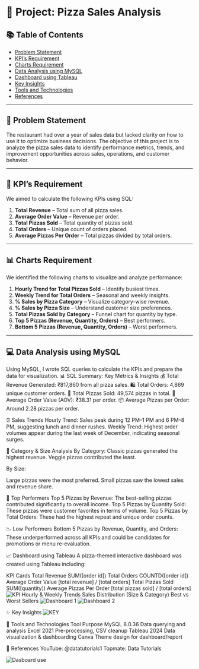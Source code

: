 
# 🍕 Project: Pizza Sales Analysis


## 📚 Table of Contents
- [Problem Statement](#problem-statement)
- [KPI’s Requirement](#kpis-requirement)
- [Charts Requirement](#charts-requirement)
- [Data Analysis using MySQL](#data-analysis-using-mysql)
- [Dashboard using Tableau](#dashboard-using-tableau)
- [Key Insights](#key-insights)
- [Tools and Technologies](#tools-and-technologies)
- [References](#references)

---

## 🧠 Problem Statement

The restaurant had over a year of sales data but lacked clarity on how to use it to optimize business decisions. The objective of this project is to analyze the pizza sales data to identify performance metrics, trends, and improvement opportunities across sales, operations, and customer behavior.

---

## 📌 KPI’s Requirement

We aimed to calculate the following KPIs using SQL:

1. **Total Revenue** – Total sum of all pizza sales.
2. **Average Order Value** – Revenue per order.
3. **Total Pizzas Sold** – Total quantity of pizzas sold.
4. **Total Orders** – Unique count of orders placed.
5. **Average Pizzas Per Order** – Total pizzas divided by total orders.

---

## 📊 Charts Requirement

We identified the following charts to visualize and analyze performance:

1. **Hourly Trend for Total Pizzas Sold** – Identify busiest times.
2. **Weekly Trend for Total Orders** – Seasonal and weekly insights.
3. **% Sales by Pizza Category** – Visualize category-wise revenue.
4. **% Sales by Pizza Size** – Understand customer size preferences.
5. **Total Pizzas Sold by Category** – Funnel chart for quantity by type.
6. **Top 5 Pizzas (Revenue, Quantity, Orders)** – Best performers.
7. **Bottom 5 Pizzas (Revenue, Quantity, Orders)** – Worst performers.

---

## 💻 Data Analysis using MySQL

Using MySQL, I wrote SQL queries to calculate the KPIs and prepare the data for visualization.
📊 SQL Summary: Key Metrics & Insights
💰 Total Revenue Generated: ₹817,860 from all pizza sales.
🛍️ Total Orders: 4,869 unique customer orders.
🍕 Total Pizzas Sold: 49,574 pizzas in total.
💸 Average Order Value (AOV): ₹38.31 per order.
📦 Average Pizzas per Order: Around 2.28 pizzas per order.

⏰ Sales Trends
Hourly Trend: Sales peak during 12 PM–1 PM and 6 PM–8 PM, suggesting lunch and dinner rushes.
Weekly Trend: Highest order volumes appear during the last week of December, indicating seasonal surges.

🧁 Category & Size Analysis
By Category:
Classic pizzas generated the highest revenue.
Veggie pizzas contributed the least.

By Size:

Large pizzas were the most preferred.
Small pizzas saw the lowest sales and revenue share.

🥇 Top Performers
Top 5 Pizzas by Revenue: The best-selling pizzas contributed significantly to overall income.
Top 5 Pizzas by Quantity Sold: These pizzas were customer favorites in terms of volume.
Top 5 Pizzas by Total Orders: These had the highest repeat and unique order counts.

📉 Low Performers
Bottom 5 Pizzas by Revenue, Quantity, and Orders:
These underperformed across all KPIs and could be candidates for promotions or menu re-evaluation.

📈 Dashboard using Tableau
A pizza-themed interactive dashboard was created using Tableau including:

KPI Cards
Total Revenue SUM([order id])
Total Orders COUNTD([order id])
Average Order Value [total revenue] / [total orders]
Total Pizzas Sold SUM([quantity])
Average Pizzas Per Order [total pizzas sold] / [total orders]
![KPI](dashboard_preview.png)
Hourly & Weekly Trends
Sales Distribution (Size & Category)
Best vs Worst Sellers
![Dashboard 1](dashboard_preview.png)
![Dashboard 2](dashboard_preview.png)

✨ Key Insights
![KEY](dashboard_preview.png)

🧰 Tools and Technologies
Tool	Purpose
MySQL 8.0.36	Data querying and analysis
Excel 2021	Pre-processing, CSV cleanup
Tableau 2024	Data visualization & dashboarding
Canva	Theme design for dashboard/report

🔗 References
YouTube: @datatutorials1
Topmate: Data Tutorials

![Dasboard use]()
